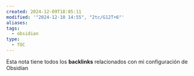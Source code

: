 ```yaml
---
created: 2024-12-09T18:05:11
modified: '"2024-12-10 14:55", "2tc/G12T+6"'
aliases: 
tags:
  - obsidian
type:
  - TOC
---
```

Esta nota tiene todos los **backlinks** relacionados con mi configuración de Obsidian
